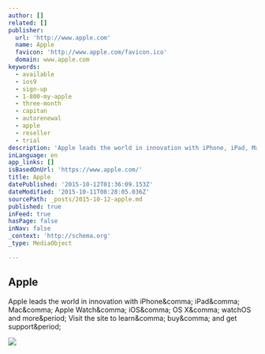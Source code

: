 ```yaml
---
author: []
related: []
publisher:
  url: 'http://www.apple.com'
  name: Apple
  favicon: 'http://www.apple.com/favicon.ico'
  domain: www.apple.com
keywords:
  - available
  - ios9
  - sign-up
  - 1-800-my-apple
  - three-month
  - capitan
  - autorenewal
  - apple
  - reseller
  - trial
description: 'Apple leads the world in innovation with iPhone, iPad, Mac, Apple Watch, iOS, OS X, watchOS and more. Visit the site to learn, buy, and get support.'
inLanguage: en
app_links: []
isBasedOnUrl: 'https://www.apple.com/'
title: Apple
datePublished: '2015-10-12T01:36:09.153Z'
dateModified: '2015-10-11T08:28:05.036Z'
sourcePath: _posts/2015-10-12-apple.md
published: true
inFeed: true
hasPage: false
inNav: false
_context: 'http://schema.org'
_type: MediaObject

---
```

<article style=""><h1>Apple</h1><p>Apple leads the world in innovation with iPhone&amp;comma; iPad&amp;comma; Mac&amp;comma; Apple Watch&amp;comma; iOS&amp;comma; OS X&amp;comma; watchOS and more&amp;period; Visit the site to learn&amp;comma; buy&amp;comma; and get support&amp;period;</p><img src="http://images.apple.com/home/images/og.jpg?201509172153" /></article>